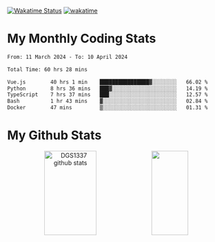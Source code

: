 [![Wakatime Status](https://github.com/noopurphalak/noopurphalak/workflows/wakatime-status-update/badge.svg)](https://github.com/noopurphalak/noopurphalak/actions/workflows/main.yml)
[![wakatime](https://wakatime.com/badge/user/80ace140-ef40-4fdd-b8ed-f3be3d2e1aea.svg)](https://wakatime.com/@80ace140-ef40-4fdd-b8ed-f3be3d2e1aea)

# My Monthly Coding Stats

<!--START_SECTION:waka-->

```txt
From: 11 March 2024 - To: 10 April 2024

Total Time: 60 hrs 28 mins

Vue.js        40 hrs 1 min    ████████████████▓░░░░░░░░   66.02 %
Python        8 hrs 36 mins   ███▓░░░░░░░░░░░░░░░░░░░░░   14.19 %
TypeScript    7 hrs 37 mins   ███░░░░░░░░░░░░░░░░░░░░░░   12.57 %
Bash          1 hr 43 mins    ▓░░░░░░░░░░░░░░░░░░░░░░░░   02.84 %
Docker        47 mins         ▒░░░░░░░░░░░░░░░░░░░░░░░░   01.31 %
```

<!--END_SECTION:waka-->

# My Github Stats
<div style="text-align: center;">
  <img width="49%" height="195px" src="https://github-readme-stats-sigma-five.vercel.app/api?username=noopurphalak&show_icons=true&count_private=true&hide_border=true&title_color=ecf2f8&icon_color=0d1117&text_color=FFFFFF&bg_color=0d1117" alt="DGS1337 github stats" />
  <img width="41%" height="195px" src="https://github-readme-stats-sigma-five.vercel.app/api/top-langs/?username=noopurphalak&layout=compact&hide_border=true&title_color=ecf2f8&text_color=FFFFFF&bg_color=0d1117" />
</div>
